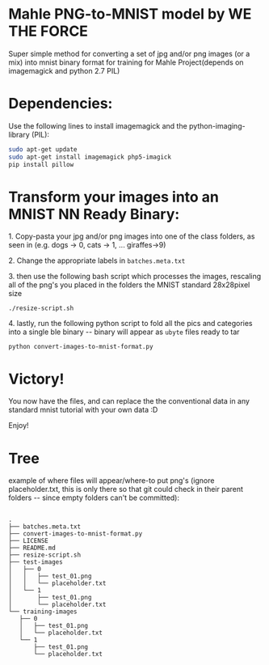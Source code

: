 # Mahle PNG-to-MNIST model by WE THE FORCE

Super simple method for converting a set of jpg and/or png images (or a mix) into mnist binary format for training for Mahle Project(depends on imagemagick and python 2.7 PIL)

# Dependencies:

Use the following lines to install imagemagick and the python-imaging-library (PIL):

```bash
sudo apt-get update
sudo apt-get install imagemagick php5-imagick
pip install pillow
```

# Transform your images into an MNIST NN Ready Binary:

1\. Copy-pasta your jpg and/or png images into one of the class folders, as seen in (e.g. dogs -> 0, cats -> 1, ... giraffes->9)

2\. Change the appropriate labels in `batches.meta.txt`

3\. then use the following bash script which processes the images, rescaling all of the png's you placed in the folders the MNIST standard 28x28pixel size

`./resize-script.sh`

4\. lastly, run the following python script to fold all the pics and categories into a single ble binary -- binary will appear as `ubyte` files ready to tar

`python convert-images-to-mnist-format.py`

# Victory!

You now have the files, and can replace the the conventional data in any standard mnist tutorial with your own data :D

Enjoy!

# Tree

example of where files will appear/where-to put png's (ignore placeholder.txt, this is only there so that git could check in their parent folders -- since empty folders can't be committed):

```

.
├── batches.meta.txt
├── convert-images-to-mnist-format.py
├── LICENSE
├── README.md
├── resize-script.sh
├── test-images
│   ├── 0
│   │   ├── test_01.png
│   │   └── placeholder.txt
│   └── 1
│       ├── test_01.png
│       └── placeholder.txt
└── training-images
   ├── 0
   │   ├── test_01.png
   │   └── placeholder.txt
   └── 1
       ├── test_01.png
       └── placeholder.txt
```
